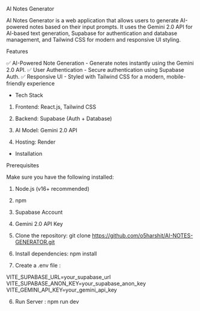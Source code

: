 AI Notes Generator

AI Notes Generator is a web application that allows users to generate AI-powered notes based on their input prompts. 
It uses the Gemini 2.0 API for AI-based text generation, Supabase for authentication and database management, 
and Tailwind CSS for modern and responsive UI styling.

Features

✅ AI-Powered Note Generation - Generate notes instantly using the Gemini 2.0 API.
✅ User Authentication - Secure authentication using Supabase Auth.
✅ Responsive UI - Styled with Tailwind CSS for a modern, mobile-friendly experience

* Tech Stack

1) Frontend: React.js, Tailwind CSS

2) Backend: Supabase (Auth + Database)

3) AI Model: Gemini 2.0 API

4) Hosting: Render

* Installation

Prerequisites

Make sure you have the following installed:

1) Node.js (v16+ recommended)

2) npm 

3) Supabase Account

4) Gemini 2.0 API Key

1) Clone the repository:
git clone https://github.com/o5harshit/AI-NOTES-GENERATOR.git

2) Install dependencies:
   npm install
   
4) Create a .env file :
   
VITE_SUPABASE_URL=your_supabase_url
VITE_SUPABASE_ANON_KEY=your_supabase_anon_key
VITE_GEMINI_API_KEY=your_gemini_api_key

6) Run Server :
   npm run dev
